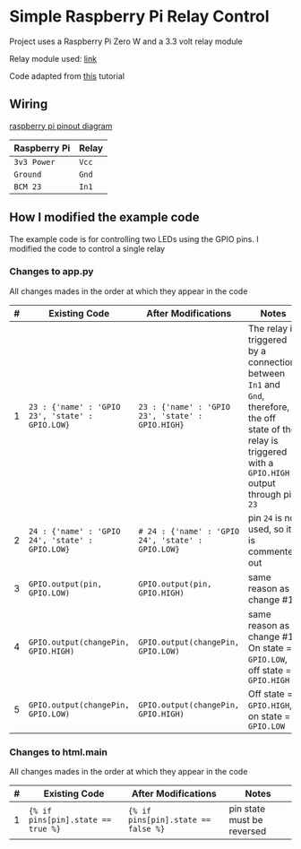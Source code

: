 # Simple Raspberry Pi Relay Control

Project uses a Raspberry Pi Zero W and a 3.3 volt relay module

Relay module used: [link](https://www.aliexpress.com/item/4000480944773.html?spm=a2g0s.9042311.0.0.547c4c4dJpZ0KU)

Code adapted from [this](https://randomnerdtutorials.com/raspberry-pi-web-server-using-flask-to-control-gpios/) tutorial

## Wiring

[raspberry pi pinout diagram](https://pinout.xyz/#)

| Raspberry Pi | Relay | 
| --- | --- | 
| ```3v3 Power``` | ```Vcc``` |
| ```Ground``` | ```Gnd``` |
| ```BCM 23``` | ```In1``` |

## How I modified the example code 

The example code is for controlling two LEDs using the GPIO pins. I modified the code to control a single relay

### Changes to app.py

All changes mades in the order at which they appear in the code

| # | Existing Code | After Modifications | Notes |
|---|---|---|---|
|1| ```23 : {'name' : 'GPIO 23', 'state' : GPIO.LOW}``` | ```23 : {'name' : 'GPIO 23', 'state' : GPIO.HIGH}``` | The relay is triggered by a connection between ```In1``` and ```Gnd```, therefore, the off state of the relay is triggered with a ```GPIO.HIGH``` output through pin ```23``` |
|2| ```24 : {'name' : 'GPIO 24', 'state' : GPIO.LOW}``` | ```# 24 : {'name' : 'GPIO 24', 'state' : GPIO.LOW}``` | pin ```24``` is not used, so it is commented out |
|3| ```GPIO.output(pin, GPIO.LOW)``` | ```GPIO.output(pin, GPIO.HIGH)``` | same reason as change #1 |
|4| ```GPIO.output(changePin, GPIO.HIGH)``` | ```GPIO.output(changePin, GPIO.LOW)``` | same reason as change #1. On state = ```GPIO.LOW```, off state = ```GPIO.HIGH``` |
|5| ```GPIO.output(changePin, GPIO.LOW)``` | ```GPIO.output(changePin, GPIO.HIGH)``` | Off state = ```GPIO.HIGH```, on state = ```GPIO.LOW```

### Changes to html.main

All changes mades in the order at which they appear in the code

| # | Existing Code | After Modifications | Notes |
|---|---|---|---|
|1| ```{% if pins[pin].state == true %}``` | ```{% if pins[pin].state == false %}``` | pin state must be reversed |
